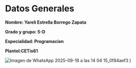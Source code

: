 # Datos Generales
**Nombre: Yareli Estrella Borrego Zapata**

**Grado y grupo: 5-D**

**Especialidad: Programacion**

**Plantel:CETis61**

![Imagen de WhatsApp 2025-09-18 a las 14 04 15_0f84aef3](https://github.com/user-attachments/assets/a47a15e3-c305-4b06-8a5b-d0d83bdfd89a)
)








